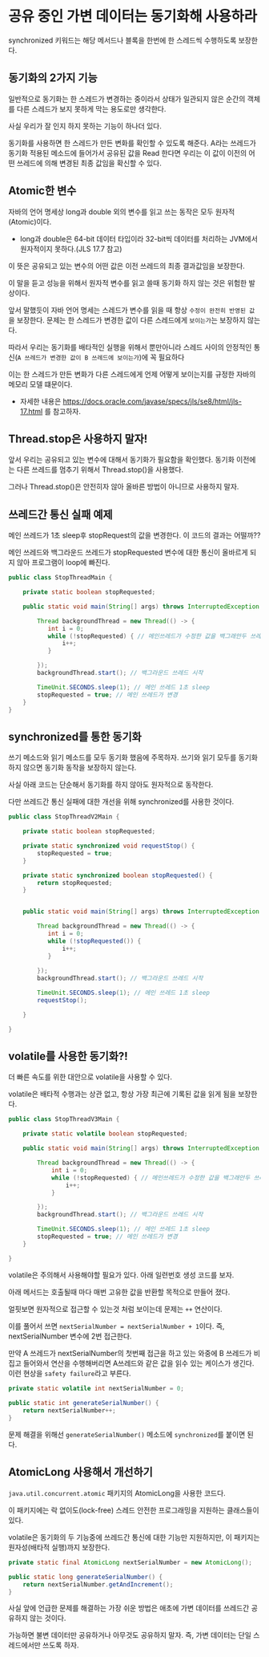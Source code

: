 # 공유 중인 가변 데이터는 동기화해 사용하라

synchronized 키워드는 해당 메서드나 블록을 한번에 한 스레드씩 수행하도록 보장한다.

## 동기화의 2가지 기능
일반적으로 동기화는 한 스레드가 변경하는 중이라서 상태가 일관되지 않은 순간의 객체를 다른 스레드가 보지 못하게 막는 용도로만 생각한다.

사실 우리가 잘 인지 하지 못하는 기능이 하나더 있다. 

동기화를 사용하면 한 스레드가 만든 변화를 확인할 수 있도록 해준다. 
A라는 쓰레드가 동기화 적용된 메소드에 들어가서 공유된 값을 Read 한다면 우리는 이 값이 이전의 어떤 쓰레드에 의해 변경된 최종 값임을 확신할 수 있다.

## Atomic한 변수
자바의 언어 명세상 long과 double 외의 변수를 읽고 쓰는 동작은 모두 원자적(Atomic)이다.
- long과 double은 64-bit 데이터 타입이라 32-bit씩 데이터를 처리하는 JVM에서 원자적이지 못하다.(JLS 17.7 참고)

이 뜻은 공유되고 있는 변수의 어떤 값은 이전 쓰레드의 최종 결과값임을 보장한다. 

이 말을 듣고 성능을 위해서 원자적 변수를 읽고 쓸때 동기화 하지 않는 것은 위험한 발상이다.

앞서 말했듯이 자바 언어 명세는 스레드가 변수를 읽을 때 항상 `수정이 완전히 반영된 값`을 보장한다.
문제는 한 스레드가 변경한 값이 다른 스레드에게 `보이는가`는 보장하지 않는다.

따라서 우리는 동기화를 배타적인 실행을 위해서 뿐만아니라 스레드 사이의 안정적인 통신(`A 쓰레드가 변경한 값이 B 쓰레드에 보이는가`)에 꼭 필요하다

이는 한 스레드가 만든 변화가 다른 스레드에게 언제 어떻게 보이는지를 규정한 자바의 메모리 모델 떄문이다.
- 자세한 내용은 https://docs.oracle.com/javase/specs/jls/se8/html/jls-17.html 를 참고하자.

## Thread.stop은 사용하지 말자!

앞서 우리는 공유되고 있는 변수에 대해서 동기화가 필요함을 확인했다. 동기화 이전에는 다른 쓰레드를 멈추기 위해서 Thread.stop()을 사용했다.

그러나 Thread.stop()은 안전히자 않아 올바른 방법이 아니므로 사용하지 말자.

## 쓰레드간 통신 실패 예제

메인 쓰레드가 1초 sleep후 stopRequest의 값을 변경한다. 이 코드의 결과는 어떨까??

메인 쓰레드와 백그라운드 쓰레드가 stopRequested 변수에 대한 통신이 올바르게 되지 않아 프로그램이 loop에 빠진다. 
```java
public class StopThreadMain {

    private static boolean stopRequested;

    public static void main(String[] args) throws InterruptedException {

        Thread backgroundThread = new Thread(() -> {
           int i = 0;
           while (!stopRequested) { // 메인쓰레드가 수정한 값을 백그래안두 쓰레드가 언제 보게될지 알수 없음.
               i++;
           }

        });
        backgroundThread.start(); // 백그라운드 쓰레드 시작

        TimeUnit.SECONDS.sleep(1); // 메인 쓰레드 1초 sleep
        stopRequested = true; // 메인 쓰레드가 변경
    }
}
```

## synchronized를 통한 동기화

쓰기 메소드와 읽기 메소드를 모두 동기화 했음에 주목하자. 
쓰기와 읽기 모두를 동기화 하지 않으면 동기화 동작을 보장하지 않는다.

사실 아래 코드는 단순해서 동기화를 하지 않아도 원자적으로 동작한다.

다만 쓰레드간 통신 실패에 대한 개선을 위해 synchronized를 사용한 것이다.

```java
public class StopThreadV2Main {

    private static boolean stopRequested;

    private static synchronized void requestStop() {
        stopRequested = true;
    }

    private static synchronized boolean stopRequested() {
        return stopRequested;
    }


    public static void main(String[] args) throws InterruptedException {

        Thread backgroundThread = new Thread(() -> {
           int i = 0;
           while (!stopRequested()) {
               i++;
           }
           
        });
        backgroundThread.start(); // 백그라운드 쓰레드 시작

        TimeUnit.SECONDS.sleep(1); // 메인 쓰레드 1초 sleep
        requestStop();

    }

}
```

## volatile를 사용한 동기화?!
더 빠른 속도를 위한 대안으로 volatile을 사용할 수 있다.

volatile은 배타적 수행과는 상관 없고, 항상 가장 최근에 기록된 값을 읽게 됨을 보장한다.

```java
public class StopThreadV3Main {

    private static volatile boolean stopRequested;

    public static void main(String[] args) throws InterruptedException {

        Thread backgroundThread = new Thread(() -> {
            int i = 0;
            while (!stopRequested) { // 메인쓰레드가 수정한 값을 백그래안두 쓰레드가 언제 보게될지 알수 없음.
                i++;
            }

        });
        backgroundThread.start(); // 백그라운드 쓰레드 시작

        TimeUnit.SECONDS.sleep(1); // 메인 쓰레드 1초 sleep
        stopRequested = true; // 메인 쓰레드가 변경
    }

}
```

volatile은 주의해서 사용해야할 필요가 있다. 아래 일련번호 생성 코드를 보자.

아래 메서드는 호출될때 마다 매번 고유한 값을 반환할 목적으로 만들어 졌다.

얼핏보면 원자적으로 접근할 수 있는것 처럼 보이는데 문제는 `++` 연산이다.

이를 풀어서 쓰면 `nextSerialNumber = nextSerialNumber + 1`이다. 즉, nextSerialNumber 변수에 2번 접근한다.

만약 A 쓰레드가 nextSerialNumber의 첫번째 접근을 하고 있는 와중에 
B 쓰레드가 비집고 들어와서 연산을 수행해버리면 A쓰레드와 같은 값을 읽수 있는 케이스가 생긴다. 이런 현상을 `safety failure`라고 부른다.

```java
private static volatile int nextSerialNumber = 0;
    
public static int generateSerialNumber() {
    return nextSerialNumber++;
}
```

문제 해결을 위해선 `generateSerialNumber()` 메소드에 `synchronized`를 붙이면 된다.

## AtomicLong 사용해서 개선하기

`java.util.concurrent.atomic` 패키지의 AtomicLong을 사용한 코드다.

이 패키지에는 락 없이도(lock-free) 스레드 안전한 프로그래밍을 지원하는 클래스들이 있다.

volatile은 동기화의 두 기능중에 쓰레드간 통신에 대한 기능만 지원하지만, 이 패키지는 원자성(배타적 실행)까지 보장한다.

````java
private static final AtomicLong nextSerialNumber = new AtomicLong();

public static long generateSerialNumber() {
    return nextSerialNumber.getAndIncrement();
}
````

사실 앞에 언급한 문제를 해결하는 가장 쉬운 방법은 애초에 가변 데이터를 쓰레드간 공유하지 않는 것이다.

가능하면 불변 데이터만 공유하거나 아무것도 공유하지 말자. 즉, 가변 데이터는 단일 스레드에서만 쓰도록 하자.